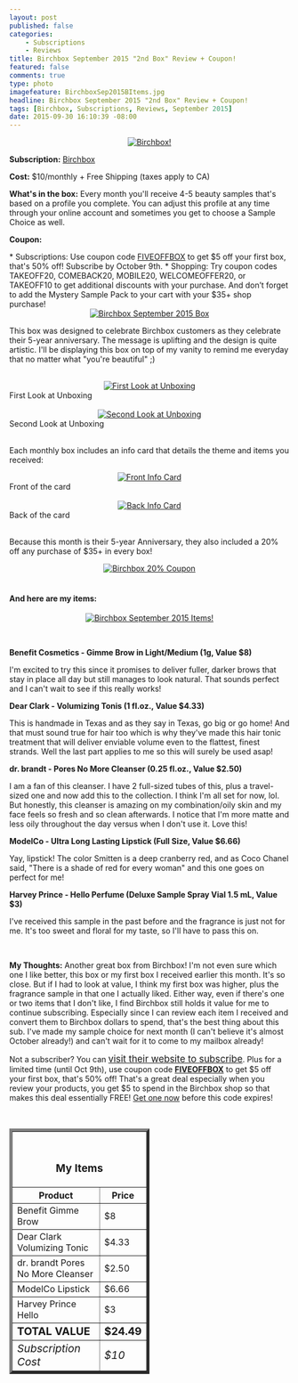 ```yaml
---
layout: post
published: false
categories: 
    - Subscriptions
    - Reviews
title: Birchbox September 2015 "2nd Box" Review + Coupon!
featured: false
comments: true
type: photo
imagefeature: BirchboxSep2015BItems.jpg
headline: Birchbox September 2015 "2nd Box" Review + Coupon!
tags: [Birchbox, Subscriptions, Reviews, September 2015]
date: 2015-09-30 16:10:39 -08:00
---
```


<center><a href="https://www.birchbox.com/invite/whatsupmailbox" target="_blank">
<img src="/images/BirchboxSep2015BPackage.jpg" border="0" style="border:none;max-width:100%;" alt="Birchbox!" />
</a></center>

<p><b>Subscription:</b> <a href="https://www.birchbox.com/invite/whatsupmailbox" target="_blank">Birchbox</a></p>
<p><b>Cost:</b> $10/monthly + Free Shipping (taxes apply to CA)</p>
<p><b>What's in the box:</b> Every month you'll receive 4-5 beauty samples that's based on a profile you complete. You can adjust this profile at any time through your online account and sometimes you get to choose a Sample Choice as well.</p>
<p><b>Coupon:</b></p>
* Subscriptions: Use coupon code <a href="https://www.birchbox.com/invite/whatsupmailbox" target="_blank">FIVEOFFBOX</a> to get $5 off your first box, that's 50% off! Subscribe by October 9th.
* Shopping: Try coupon codes TAKEOFF20, COMEBACK20, MOBILE20, WELCOMEOFFER20, or TAKEOFF10 to get additional discounts with your purchase. And don’t forget to add the Mystery Sample Pack to your cart with your $35+ shop purchase!

<br>

<center><a href="https://www.birchbox.com/invite/whatsupmailbox" target="_blank">
<img src="/images/BirchboxSep2015BBox.jpg" border="0" style="border:none;max-width:100%;" alt="Birchbox September 2015 Box" />
</a></center>

<p>This box was designed to celebrate Birchbox customers as they celebrate their 5-year anniversary. The message is uplifting and the design is quite artistic. I'll be displaying this box on top of my vanity to remind me everyday that no matter what "you're beautiful" ;)</p>
<br>

<center><a href="https://www.birchbox.com/invite/whatsupmailbox" target="_blank">
<img src="/images/BirchboxSep2015BOpenBox.jpg" border="0" style="border:none;max-width:100%;" alt="First Look at Unboxing" />
</a></center>
<figcaption>First Look at Unboxing</figcaption>
<br>

<center><a href="https://www.birchbox.com/invite/whatsupmailbox" target="_blank">
<img src="/images/BirchboxSep2015BOpenBox2.jpg" border="0" style="border:none;max-width:100%;" alt="Second Look at Unboxing" />
</a></center>
<figcaption>Second Look at Unboxing</figcaption>
<br>

<p>Each monthly box includes an info card that details the theme and items you received:</p>

<center><a href="https://www.birchbox.com/invite/whatsupmailbox" target="_blank">
<img src="/images/BirchboxSep2015Info.jpg" border="0" style="border:none;max-width:100%;" alt="Front Info Card" /></a></center>
<figcaption>Front of the card</figcaption>
<br>

<center><a href="https://www.birchbox.com/invite/whatsupmailbox" target="_blank">
<img src="/images/BirchboxSep2015BInfo2.jpg" border="0" style="border:none;max-width:100%;" alt="Back Info Card" /></a></center>
<figcaption>Back of the card</figcaption>
<br>

<p>Because this month is their 5-year Anniversary, they also included a 20% off any purchase of $35+ in every box!</p>
<center><a href="https://www.birchbox.com/invite/whatsupmailbox" target="_blank">
<img src="/images/BirchboxSep2015BCoupon.jpg" border="0" style="border:none;max-width:100%;" alt="Birchbox 20% Coupon" /></a></center>

<br>

<H4>And here are my items:</H4>

<p><center><a href="https://www.birchbox.com/invite/whatsupmailbox" target="_blank">
<img src="/images/BirchboxSep2015BItems.jpg" border="0" style="border:none;max-width:100%;" alt="Birchbox September 2015 Items!" /></a></center></p>
<br>

**Benefit Cosmetics - Gimme Brow in Light/Medium (1g, Value $8)**
<p>I'm excited to try this since it promises to deliver fuller, darker brows that stay in place all day but still manages to look natural. That sounds perfect and I can't wait to see if this really works!</p>

**Dear Clark - Volumizing Tonis (1 fl.oz., Value $4.33)**
<p>This is handmade in Texas and as they say in Texas, go big or go home! And that must sound true for hair too which is why they've made this hair tonic treatment that will deliver enviable volume even to the flattest, finest strands. Well the last part applies to me so this will surely be used asap!</p>

**dr. brandt - Pores No More Cleanser (0.25 fl.oz., Value $2.50)**
<p>I am a fan of this cleanser. I have 2 full-sized tubes of this, plus a travel-sized one and now add this to the collection. I think I'm all set for now, lol. But honestly, this cleanser is amazing on my combination/oily skin and my face feels so fresh and so clean afterwards. I notice that I'm more matte and less oily throughout the day versus when I don't use it. Love this!</p>

**ModelCo - Ultra Long Lasting Lipstick (Full Size, Value $6.66)**
<p>Yay, lipstick! The color Smitten is a deep cranberry red, and as Coco Chanel said, "There is a shade of red for every woman" and this one goes on perfect for me!</p>

**Harvey Prince - Hello Perfume (Deluxe Sample Spray Vial 1.5 mL, Value $3)**
<p>I've received this sample in the past before and the fragrance is just not for me. It's too sweet and floral for my taste, so I'll have to pass this on.</p>

<br>

<p><i class="icon-exclamation-sign"></i><b> My Thoughts:</b> Another great box from Birchbox! I'm not even sure which one I like better, this box or my first box I received earlier this month. It's so close. But if I had to look at value, I think my first box was higher, plus the fragrance sample in that one I actually liked. Either way, even if there's one or two items that I don't like, I find Birchbox still holds it value for me to continue subscribing. Especially since I can review each item I received and convert them to Birchbox dollars to spend, that's the best thing about this sub. I've made my sample choice for next month (I can't believe it's almost October already!) and can't wait for it to come to my mailbox already!</p>

<p>Not a subscriber? You can <a href="https://www.birchbox.com/invite/whatsupmailbox"><big>visit their website to subscribe</big></a>. Plus for a limited time (until Oct 9th), use coupon code <a href="https://www.birchbox.com/invite/whatsupmailbox" target="_blank"><b>FIVEOFFBOX</b></a> to get $5 off your first box, that's 50% off! That's a great deal especially when you review your products, you get $5 to spend in the Birchbox shop so that makes this deal essentially FREE! <a href="https://www.birchbox.com/invite/whatsupmailbox" target="_blank">Get one now</a> before this code expires!</p>
<br>

<TABLE  BORDER="5" style="width:50%">
   <TR>
      <TH COLSPAN="2">
         <H3><BR><center>My Items</center></H3>
      </TH>
   </TR>
      <TH>Product</TH>
      <TH>Price</TH>
  <TR>
      <TD>Benefit Gimme Brow</TD>
      <TD>$8</TD>
   </TR>
   <TR>
      <TD>Dear Clark Volumizing Tonic</TD>
      <TD>$4.33</TD>
   </TR>
    <TR>
      <TD>dr. brandt Pores No More Cleanser</TD>
      <TD>$2.50</TD>
   </TR>
    <TR>
      <TD>ModelCo Lipstick</TD>
      <TD>$6.66</TD>
   </TR>
    <TR>
      <TD>Harvey Prince Hello</TD>
      <TD>$3</TD>
   </TR>
   <TR>
      <TD><b><big>TOTAL VALUE</big></b></TD>
      <TD><b><big>$24.49</big></b></TD>
   </TR>
   <TR>
      <TD><i><big>Subscription Cost</big></i></TD>
      <TD><i><big>$10</big></i></TD>
   </TR>
</TABLE>
